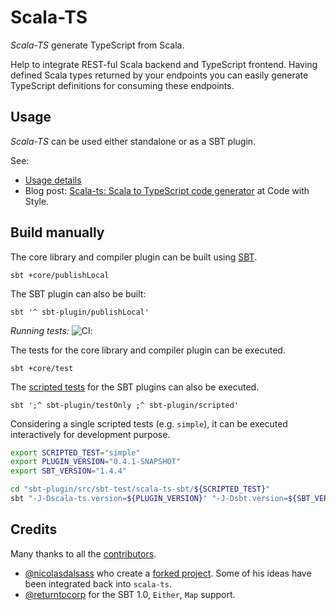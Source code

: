 # Scala-TS

*Scala-TS* generate TypeScript from Scala.

Help to integrate REST-ful Scala backend and TypeScript frontend.
Having defined Scala types returned by your endpoints you can easily generate TypeScript definitions for consuming these endpoints.

## Usage

*Scala-TS* can be used either standalone or as a SBT plugin.

See:

- [Usage details](docs/index.md#usage)
- Blog post: [Scala-ts: Scala to TypeScript code generator](http://codewithstyle.info/scala-ts-scala-typescript-code-generator/) at Code with Style.

## Build manually

The core library and compiler plugin can be built using [SBT](https://www.scala-sbt.org).

    sbt +core/publishLocal

The SBT plugin can also be built:

    sbt '^ sbt-plugin/publishLocal'

*Running tests:* ![CI](https://github.com/scala-ts/scala-ts/workflows/CI/badge.svg):

The tests for the core library and compiler plugin can be executed.

    sbt +core/test

The [scripted tests](https://www.scala-sbt.org/1.x/docs/Testing-sbt-plugins.html) for the SBT plugins can also be executed.

    sbt ';^ sbt-plugin/testOnly ;^ sbt-plugin/scripted'

Considering a single scripted tests (e.g. `simple`), it can be executed interactively for development purpose.

```bash
export SCRIPTED_TEST="simple"
export PLUGIN_VERSION="0.4.1-SNAPSHOT"
export SBT_VERSION="1.4.4"

cd "sbt-plugin/src/sbt-test/scala-ts-sbt/${SCRIPTED_TEST}"
sbt "-J-Dscala-ts.version=${PLUGIN_VERSION}" "-J-Dsbt.version=${SBT_VERSION}"
```

## Credits

Many thanks to all the [contributors](https://github.com/scala-ts/scala-ts/graphs/contributors).

* [@nicolasdalsass](https://github.com/nicolasdalsass) who create a [forked project](https://github.com/Elium/scala-ts/tree/master). Some of his ideas have been integrated back into `scala-ts`.
* [@returntocorp](https://github.com/returntocorp) for the SBT 1.0, `Either`, `Map` support.
